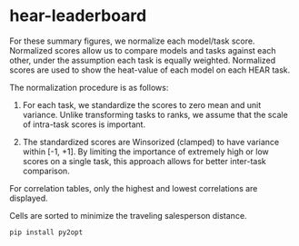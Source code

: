 hear-leaderboard
================

For these summary figures, we normalize each model/task score.
Normalized scores allow us to compare models and tasks against each
other, under the assumption each task is equally weighted.
Normalized scores are used to show the heat-value of each model on
each HEAR task.

The normalization procedure is as follows:

1) For each task, we standardize the scores to zero mean and unit
variance. Unlike transforming tasks to ranks, we assume that the
scale of intra-task scores is important.

2) The standardized scores are Winsorized (clamped) to have variance
within [-1, +1]. By limiting the importance of extremely high or
low scores on a single task, this approach allows for better
inter-task comparison.

For correlation tables, only the highest and lowest correlations
are displayed.

Cells are sorted to minimize the traveling salesperson distance.

```
pip install py2opt
```
